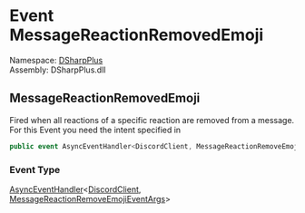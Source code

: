 # Event MessageReactionRemovedEmoji

Namespace: [DSharpPlus](DSharpPlus.md)  
Assembly: DSharpPlus.dll

## <a id="DSharpPlus_DiscordShardedClient_MessageReactionRemovedEmoji"></a>MessageReactionRemovedEmoji

Fired when all reactions of a specific reaction are removed from a message.
For this Event you need the <xref href="DSharpPlus.DiscordIntents.GuildMessageReactions" data-throw-if-not-resolved="false"></xref> intent specified in <xref href="DSharpPlus.DiscordConfiguration.Intents" data-throw-if-not-resolved="false"></xref>

```csharp
public event AsyncEventHandler<DiscordClient, MessageReactionRemoveEmojiEventArgs> MessageReactionRemovedEmoji
```

### Event Type

[AsyncEventHandler](DSharpPlus.AsyncEvents.AsyncEventHandler\-2.md)<[DiscordClient](DSharpPlus.DiscordClient.md), [MessageReactionRemoveEmojiEventArgs](DSharpPlus.EventArgs.MessageReactionRemoveEmojiEventArgs.md)\>

